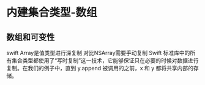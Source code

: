 # 内建集合类型-数组

## 数组和可变性
swift Array是值类型进行深复制 对比NSArray需要手动复制
Swift 标准库中的所有集合类型都使用了“写时复制”这一技术，它能够保证只在必要的时候对数据进行复制。在我们的例子中，直到 y.append 被调用的之前，x 和 y 都将共享内部的存储。


